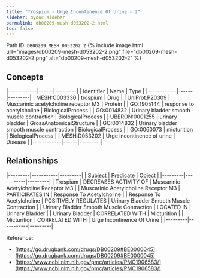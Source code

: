 ```yaml
---
title: "Trospium - Urge Incontinence Of Urine - 2"
sidebar: mydoc_sidebar
permalink: db00209-mesh-d053202-2.html
toc: false 
---
```



Path ID: `DB00209_MESH_D053202_2`
{% include image.html url="images/db00209-mesh-d053202-2.png" file="db00209-mesh-d053202-2.png" alt="db00209-mesh-d053202-2" %}

## Concepts

|------------|------|---------|
| Identifier | Name | Type    |
|------------|------|---------|
| MESH:C003330 | trospium | Drug |
| UniProt:P20309 | Muscarinic acetylcholine receptor M3 | Protein |
| GO:1905144 | response to acetylcholine | BiologicalProcess |
| GO:0014832 | Urinary bladder smooth muscle contraction | BiologicalProcess |
| UBERON:0001255 | urinary bladder | GrossAnatomicalStructure |
| GO:0014832 | Urinary bladder smooth muscle contraction | BiologicalProcess |
| GO:0060073 | micturition | BiologicalProcess |
| MESH:D053202 | Urge incontinence of urine | Disease |
|------------|------|---------|

## Relationships

|---------|-----------|---------|
| Subject | Predicate | Object  |
|---------|-----------|---------|
| Trospium | DECREASES ACTIVITY OF | Muscarinic Acetylcholine Receptor M3 |
| Muscarinic Acetylcholine Receptor M3 | PARTICIPATES IN | Response To Acetylcholine |
| Response To Acetylcholine | POSITIVELY REGULATES | Urinary Bladder Smooth Muscle Contraction |
| Urinary Bladder Smooth Muscle Contraction | LOCATED IN | Urinary Bladder |
| Urinary Bladder | CORRELATED WITH | Micturition |
| Micturition | CORRELATED WITH | Urge Incontinence Of Urine |
|---------|-----------|---------|

Reference: 
  - [https://go.drugbank.com/drugs/DB00209#BE0000045](https://go.drugbank.com/drugs/DB00209#BE0000045)
  - [https://www.ncbi.nlm.nih.gov/pmc/articles/PMC1906583/](https://www.ncbi.nlm.nih.gov/pmc/articles/PMC1906583/)
